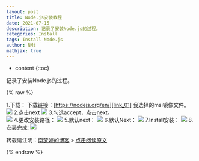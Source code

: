 ```yaml
---
layout: post
title: Node.js安装教程
date: 2021-07-15
description: 记录了安装Node.js的过程。
categories: Install
tags: Install Node.js
author: NMt
mathjax: true
---
```


* content
{:toc}

记录了安装Node.js的过程。

<div style='display: none'>
@@@@
</div>





{% raw %}

1.下载：
下载链接：[https://nodejs.org/en/][link_01]
我选择的msi镜像文件。  
![][pt_01]
2.点击next
![][pt_02]
3.勾选accept，点击next。  
![][pt_03]
4.更改安装路径：
![][pt_04]
5.默认next：
![][pt_05]
6.默认Next：
![][pt_06]
7.Install安装：
![][pt_07]
8.安装完成:
![][pt_08]


转载请注明：[南梦婷的博客](https://norah2.github.io) » [点击阅读原文](https://norah2.github.io/2021/07/15/Nodejs_Install/) 

<!--本文用到的链接-->

[pt_01]: https://gitee.com/nora2nan/blog-image/raw/master/52_Nodejs_Install/01.png
[pt_02]: https://gitee.com/nora2nan/blog-image/raw/master/52_Nodejs_Install/02.png
[pt_03]: https://gitee.com/nora2nan/blog-image/raw/master/52_Nodejs_Install/03.png
[pt_04]: https://gitee.com/nora2nan/blog-image/raw/master/52_Nodejs_Install/04.png
[pt_05]: https://gitee.com/nora2nan/blog-image/raw/master/52_Nodejs_Install/05.png
[pt_06]: https://gitee.com/nora2nan/blog-image/raw/master/52_Nodejs_Install/06.png
[pt_07]: https://gitee.com/nora2nan/blog-image/raw/master/52_Nodejs_Install/07.png
[pt_08]: https://gitee.com/nora2nan/blog-image/raw/master/52_Nodejs_Install/08.png

[link_01]: https://nodejs.org/en/

{% endraw %}
